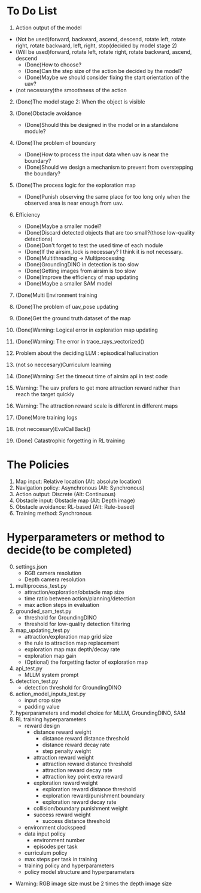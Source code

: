 # To Do List

1. Action output of the model
- (Not be used)forward, backward, ascend, descend, rotate left, rotate right, rotate backward, left, right, stop(decided by model stage 2)
- (Will be used)forward, rotate left, rotate right, rotate backward, ascend, descend
    - (Done)How to choose?
    - (Done)Can the step size of the action be decided by the model?
    - (Done)Maybe we should consider fixing the start orientation of the uav?
- (not necessary)the smoothness of the action
2. (Done)The model stage 2: When the object is visible
3. (Done)Obstacle avoidance
    - (Done)Should this be designed in the model or in a standalone module?
4. (Done)The problem of boundary
    - (Done)How to process the input data when uav is near the boundary?
    - (Done)Should we design a mechanism to prevent from overstepping the boundary?
5. (Done)The process logic for the exploration map
    - (Done)Punish observing the same place for too long only when the observed area is near enough from uav.

7. Efficiency
    - (Done)Maybe a smaller model?
    - (Done)Discard detected objects that are too small?(those low-quality detections)
    - (Done)Don't forget to test the used time of each module
    - (Done)If the airsim_lock is necessary? I think it is not necessary.
    - (Done)Multithreading -> Multiprocessing
    - (Done)GroundingDINO in detection is too slow
    - (Done)Getting images from airsim is too slow
    - (Done)Improve the efficiency of map updating
    - (Done)Maybe a smaller SAM model
8. (Done)Multi Environment training
9. (Done)The problem of uav_pose updating
10. (Done)Get the ground truth dataset of the map
11. (Done)Warning: Logical error in exploration map updating
12. (Done)Warning: The error in trace_rays_vectorized()
13. Problem about the deciding LLM : episodical hallucination
14. (not so neccesary)Curriculum learning
15. (Done)Warning: Set the timeout time of airsim api in test code
16. Warning: The uav prefers to get more attraction reward rather than reach the target quickly
17. Warning: The attraction reward scale is different in different maps
18. (Done)More training logs
19. (not neccesary)EvalCallBack()
20. (Done) Catastrophic forgetting in RL training

# The Policies
1. Map input: Relative location (Alt: absolute location)
2. Navigation policy: Asynchronous (Alt: Synchronous)
3. Action output: Discrete (Alt: Continuous)
4. Obstacle input: Obstacle map (Alt: Depth image)
5. Obstacle avoidance: RL-based (Alt: Rule-based)
6. Training method: Synchronous

# Hyperparameters or method to decide(to be completed)

0. settings.json
    - RGB camera resolution
    - Depth camera resolution
1. multiprocess_test.py
    - attraction/exploration/obstacle map size
    - time ratio between action/planning/detection
    - max action steps in evaluation
2. grounded_sam_test.py
    - threshold for GroundingDINO
    - threshold for low-quality detection filtering
3. map_updating_test.py
    - attraction/exploration map grid size
    - the rule to attraction map replacement
    - exploration map max depth/decay rate
    - exploration map gain
    - (Optional) the forgetting factor of exploration map
4. api_test.py
    - MLLM system prompt
5. detection_test.py
    - detection threshold for GroundingDINO
6. action_model_inputs_test.py
    - input crop size
    - padding value
7. hyperparameters and model choice for MLLM, GroundingDINO, SAM
8. RL training hyperparameters
    - reward design
        - distance reward weight
            - distance reward distance threshold
            - distance reward decay rate
            - step penalty weight
        - attraction reward weight
            - attraction reward distance threshold
            - attraction reward decay rate
            - attraction key point extra reward
        - exploration reward weight
            - exploration reward distance threshold
            - exploration reward/punishment boundary
            - exploration reward decay rate
        - collision/boundary punishment weight
        - success reward weight
            - success distance threshold
    - environment clockspeed
    - data input policy
        - environment number
        - episodes per task
    - curriculum policy
    - max steps per task in training   
    - training policy and hyperparameters
    - policy model structure and hyperparameters

- Warning: RGB image size must be 2 times the depth image size